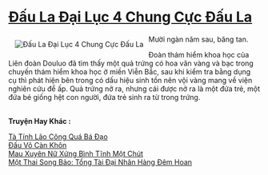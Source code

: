 <a href="https://truyenwiki.net/dau-la-dai-luc-4-chung-cuc-dau-la.35096/" title="Đấu La Đại Lục 4 Chung Cực Đấu La"><h1>Đấu La Đại Lục 4 Chung Cực Đấu La</h1></a><div style="display:table"><img align="right" style="float: left; padding: 10px;" src="https://truyenwiki.net/a/img/str/src/35096.jpg" alt="Đấu La Đại Lục 4 Chung Cực Đấu La">Mười ngàn năm sau, băng tan.<p></p> Đoàn thám hiểm khoa học của Liên đoàn Douluo đã tìm thấy một quả trứng có hoa văn vàng và bạc trong chuyến thám hiểm khoa học ở miền Viễn Bắc, sau khi kiểm tra bằng dụng cụ thì phát hiện bên trong có dấu hiệu sinh tồn nên vội vàng mang về viện nghiên cứu để ấp. Quả trứng nở ra, nhưng cái được nở ra là một đứa trẻ, một đứa bé giống hệt con người, đứa trẻ sinh ra từ trong trứng.</div><p><br><b>Truyện Hay Khác :</b></p><a href="https://truyenwiki.net/ta-tinh-lao-cong-qua-ba-dao.36519/" alt="Tà Tính Lão Công Quá Bá Đạo">Tà Tính Lão Công Quá Bá Đạo</a><br/><a href="https://sangtacviet.wordpress.com/2020/10/22/dau-vo-can-khon/" alt="Đấu Võ Càn Khôn">Đấu Võ Càn Khôn</a><br/><a href="https://sangtacviet.wordpress.com/2020/10/22/mau-xuyen-nu-xung-binh-tinh-mot-chut/" alt="Mau Xuyên Nữ Xứng Bình Tĩnh Một Chút">Mau Xuyên Nữ Xứng Bình Tĩnh Một Chút</a><br/><a href="https://github.com/nownovels/wikidich/tree/master/truyenhay/36368" alt="Một Thai Song Bảo: Tổng Tài Đại Nhân Hàng Đêm Hoan">Một Thai Song Bảo: Tổng Tài Đại Nhân Hàng Đêm Hoan</a><br/>